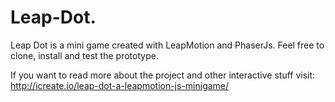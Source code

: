 # Leap-Dot.
Leap Dot is a mini game created with LeapMotion and PhaserJs.
Feel free to clone, install and test the prototype.

If you want to read more about the project and other interactive stuff visit:
http://icreate.io/leap-dot-a-leapmotion-js-minigame/
